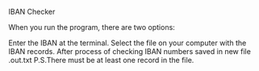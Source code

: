 IBAN Checker

When you run the program, there are two options:

Enter the IBAN at the terminal.
Select the file on your computer with the IBAN records. After process of checking IBAN numbers saved in new file .out.txt
P.S.There must be at least one record in the file.